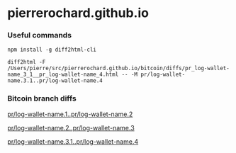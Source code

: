 # pierrerochard.github.io

### Useful commands

`npm install -g diff2html-cli`

`diff2html -F /Users/pierre/src/pierrerochard.github.io/bitcoin/diffs/pr_log-wallet-name_3_1__pr_log-wallet-name_4.html -- -M pr/log-wallet-name.3.1..pr/log-wallet-name.4`


### Bitcoin branch diffs

[pr/log-wallet-name.1..pr/log-wallet-name.2](https://pierrerochard.github.io/bitcoin/diffs/pr_log-wallet-name_1__pr_log-wallet-name_2.html)

[pr/log-wallet-name.2..pr/log-wallet-name.3](https://pierrerochard.github.io/bitcoin/diffs/pr_log-wallet-name_2__pr_log-wallet-name_3.html)

[pr/log-wallet-name.3.1..pr/log-wallet-name.4](https://pierrerochard.github.io/bitcoin/diffs/pr_log-wallet-name_3_1__pr_log-wallet-name_4.html)

